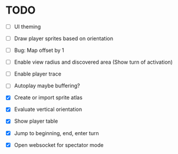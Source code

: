 TODO
====

- [ ] UI theming
- [ ] Draw player sprites based on orientation
- [ ] Bug: Map offset by 1
- [ ] Enable view radius and discovered area (Show turn of activation)
- [ ] Enable player trace
- [ ] Autoplay maybe buffering?


- [X] Create or import sprite atlas
- [X] Evaluate vertical orientation
- [X] Show player table
- [X] Jump to beginning, end, enter turn
- [X] Open websocket for spectator mode
